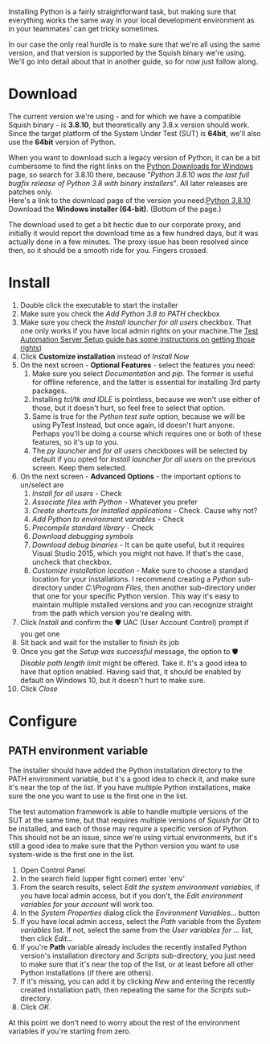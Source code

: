 Installing Python is a fairly straightforward task, but making sure that everything works the same way in your local development environment as in your teammates' can get tricky sometimes.

In our case the only real hurdle is to make sure that we're all using the same version, and that version is supported by the Squish binary we're using. We'll go into detail about that in another guide, so for now just follow along.


# Download

The current version we're using - and for which we have a compatible Squish binary - is **3.8.10**, but theoretically any 3.8.x version should work. Since the target platform of the System Under Test (SUT) is **64bit**, we'll also use the **64bit** version of Python.

When you want to download such a legacy version of Python, it can be a bit cumbersome to find the right links on the [Python Downloads for Windows](https://www.python.org/downloads/windows) page, so search for 3.8.10 there, because "*Python 3.8.10 was the last full bugfix release of Python 3.8 with binary installers*". All later releases are patches only.  
Here's a link to the download page of the version you need:[Python 3.8.10](https://www.python.org/downloads/release/python-3810/)
Download the **Windows installer (64-bit)**. (Bottom of the page.)

The download used to get a bit hectic due to our corporate proxy, and initially it would report the download time as a few hundred days, but it was actually done in a few minutes. The proxy issue has been resolved since then, so it should be a smooth ride for you. Fingers crossed.

# Install
1. Double click the executable to start the installer
2. Make sure you check the *Add Python 3.8 to PATH* checkbox
3. Make sure you check the *Install launcher for all users* checkbox. That one only works if you have local admin rights on your machine.The [Test Automation Server Setup guide has some instructions on getting those rights](/DevOps/Test-Automation-Server-Setup.md#local-admin-user))
4. Click **Customize installation** instead of *Install Now*
5. On the next screen - **Optional Features** - select the features you need: 
   1. Make sure you select *Documentation* and *pip*. The former is useful for offline reference, and the latter is essential for installing 3rd party packages.
   2. Installing *tcl/tk and IDLE* is pointless, because we won't use either of those, but it doesn't hurt, so feel free to select that option.
   3. Same is true for the *Python test suite* option, because we will be using PyTest instead, but once again, id doesn't hurt anyone. Perhaps you'll be doing a course which requires one or both of these features, so it's up to you.
   4. The *py launcher* and *for all users* checkboxes will be selected by default if you opted for *Install launcher for all users* on the previous screen. Keep them selected.
6. On the next screen - **Advanced Options** - the important options to un/select are 
   1. *Install for all users* - Check
   2. *Associate files with Python* - Whatever you prefer
   3. *Create shortcuts for installed applications* - Check. Cause why not?
   4. *Add Python to environment variables* - Check 
   5. *Precompile standard library* - Check 
   6. *Download debugging symbols*
   7. *Download debug binaries* - It can be quite useful, but it requires Visual Studio 2015, which you might not have. If that's the case, uncheck that checkbox.
   8. *Customize installation location* - Make sure to choose a standard location for your installations. I recommend creating a *Python* sub-directory under *C:\Program Files*, then another sub-directory under that one for your specific Python version. This way it's easy to maintain multiple installed versions and you can recognize straight from the path which version you're dealing with.
7. Click *Install* and confirm the 🛡 UAC (User Account Control) prompt if you get one
8. Sit back and wait for the installer to finish its job
9. Once you get the *Setup was successful* message, the option to 🛡 *Disable path length limit* might be offered. 
   Take it. It's a good idea to have that option enabled. Having said that, it should be enabled by default on Windows 10, but it doesn't hurt to make sure. 
10. Click *Close*

# Configure
## PATH environment variable
The installer should have added the Python installation directory to the PATH environment variable, but it's a good idea to check it, and make sure it's near the top of the list. If you have multiple Python installations, make sure the one you want to use is the first one in the list.

The test automation framework is able to handle multiple versions of the SUT at the same time, but that requires multiple versions of *Squish for Qt* to be installed, and each of those may require a specific version of Python. 
This should not be an issue, since we're using virtual environments, but it's still a good idea to make sure that the Python version you want to use system-wide is the first one in the list.

1. Open Control Panel
2. In the search field (upper fight corner) enter 'env'
3. From the search results, select *Edit the system environment variables*, if you have local admin access, but if you don't, the *Edit environment variables for your account* will work too.
4. In the *System Properties* dialog click the *Environment Variables...* button
5. If you have local admin access, select the *Path* variable from the *System variables* list. If not, select the same from the *User variables for ...* list, then click *Edit...*
6. If you're **Path** variable already includes the recently installed Python version's installation directory and *Scripts* sub-directory, you just need to make sure that it's near the top of the list, or at least before all other Python installations (if there are others).
7. If it's missing, you can add it by clicking *New* and entering the recently created installation path, then repeating the same for the *Scripts* sub-directory. 
8. Click *OK*.

At this point we don't need to worry about the rest of the environment variables if you're starting from zero.